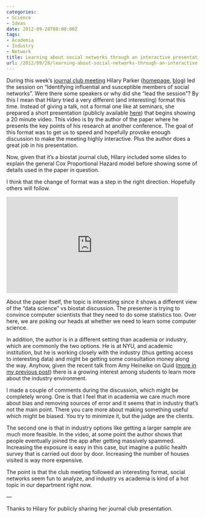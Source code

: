 ```yaml
---
categories:
- Science
- Ideas
date: 2012-09-28T00:00:00Z
tags:
- Academia
- Industry
- Network
title: Learning about social networks through an interactive presentation
url: /2012/09/28/learning-about-social-networks-through-an-interactive
---
```


<p>During this week&#8217;s <a href="http://www.biostat.jhsph.edu/~zhwu/2012journal.html">journal club meeting</a> Hilary Parker (<a href="http://www.biostat.jhsph.edu/~hiparker/">homepage</a>, <a href="http://hilaryparker.com/">blog</a>) led the session on &#8220;Identifying influential and susceptible members of social networks&#8221;. Were there some speakers or why did she &#8220;lead the session&#8221;? By this I mean that Hilary tried a very different (and interesting) format this time. Instead of giving a talk, not a formal one like at seminars, she prepared a short presentation (publicly available <a href="https://docs.google.com/presentation/d/1wlZvL8z_8bOau2ZQkvxLtOuFwEVoTeOrJeQ9dO7vATs/edit#slide=id.p">here</a>) that begins showing a 20 minute video. This video is by the author of the paper where he presents the key points of his research at another conference. The goal of this format was to get us to speed and hopefully provoke enough discussion to make the meeting highly interactive. Plus the author does a great job in his presentation.</p>
<p>Now, given that it&#8217;s a biostat journal club, Hilary included some slides to explain the general Cox Proportional Hazard model before showing some of details used in the paper in question. </p>
<p>I think that the change of format was a step in the right direction. Hopefully others will follow.</p>
<p><iframe frameborder="0" height="253" src="http://www.youtube.com/embed/JmajkTKlEqw" width="450"></iframe></p>
<p>About the paper itself, the topic is interesting since it shows a different view of the &#8220;data science&#8221; vs biostat discussion. The presenter is trying to convince computer scientists that they need to do some statistics too. Over here, we are poking our heads at whether we need to learn some computer science.</p>
<p>In addition, the author is in a different setting than academia or industry, which are commonly the two options. He is at NYU, and academic institution, but he is working closely with the industry (thus getting access to interesting data) and might be getting some consultation money along the way. Anyhow, given the recent talk from Amy Heineike on Quid (<a href="http://fellgernon.tumblr.com/post/32472984157/quid-biostat-jhsph#.UGYOW_l27mY">more in my previous post</a>) there is a growing interest among students to learn more about the industry environment.</p>
<p>I made a couple of comments during the discussion, which might be completely wrong. One is that I feel that in academia we care much more about bias and removing sources of error and it seems that in industry that&#8217;s not the main point. There you care more about making something useful which might be biased. You try to minimize it, but the judge are the clients. </p>
<p>The second one is that in industry options like getting a larger sample are much more feasible. In the video, at some point the author shows that people eventually joined the app after getting massively spammed. Increasing the exposure is easy in this case, but imagine a public health survey that is carried out door by door. Increasing the number of houses visited is way more expensive.</p>
<p>The point is that the club meeting followed an interesting format, social networks seem fun to analyze, and industry vs academia is kind of a hot topic in our department right now.</p>
<p>&#8212;</p>
<p>Thanks to Hilary for publicly sharing her journal club presentation.</p>
